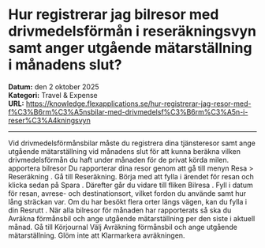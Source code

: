 # Hur registrerar jag bilresor med drivmedelsförmån i reseräkningsvyn samt anger utgående mätarställning i månadens slut?

**Datum:** den 2 oktober 2025  
**Kategori:** Travel & Expense  
**URL:** https://knowledge.flexapplications.se/hur-registrerar-jag-resor-med-f%C3%B6rm%C3%A5nsbilar-med-drivmedelsf%C3%B6rm%C3%A5n-i-reser%C3%A4kningsvyn

---

Vid drivmedelsförmånsbilar måste du registrera dina tjänsteresor samt ange utgående mätarställning vid månadens slut för att kunna beräkna vilken drivmedelsförmån du haft under månaden för de privat körda milen.
apportera bilresor
Du rapporterar dina resor genom att gå till menyn
Resa > Reseräkning
.
Gå till Reseräkning.
Börja med att fylla i ärendet för resan och klicka sedan på
Spara
. Därefter går du vidare till fliken
Bilresa
.
Fyll i datum för resan, avrese- och destinationsort, vilket fordon du använde samt hur lång sträckan var. Om du har besökt flera orter längs vägen, kan du fylla i din
Resrutt
.
När alla bilresor för månaden har rapporterats så ska du
Avräkna förmånsbil
och ange utgående mätarställning per den siste i aktuell månad.
Gå till
Körjournal
Välj
Avräkning förmånsbil
och ange utgående mätarställning.
Glöm inte att
Klarmarkera
avräkningen.
